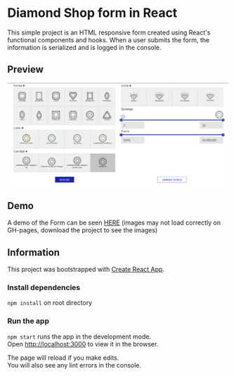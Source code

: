 # Diamond Shop form in React

This simple project is an HTML responsive form created using React's functional components and hooks. When a user submits the form, the information is serialized and is logged in the console.

## Preview
![Demo](https://raw.githubusercontent.com/germanreyga/diamond-shop-form/master/public/demo_image.png)

## Demo 
A demo of the Form can be seen [HERE](https://germanreyga.github.io/diamond-shop-form/) (images may not load correctly on GH-pages, download the project to see the images)

## Information

This project was bootstrapped with [Create React App](https://github.com/facebook/create-react-app).

### Install dependencies 
`npm install` on root directory

### Run the app

`npm start` runs the app in the development mode.<br />
Open [http://localhost:3000](http://localhost:3000) to view it in the browser.

The page will reload if you make edits.<br />
You will also see any lint errors in the console.

